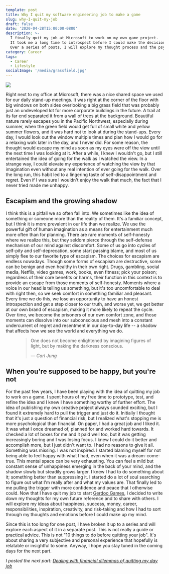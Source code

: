 ```yaml
---
template: post
title: Why I quit my software engineering job to make a game
slug: why-I-quit-my-job
draft: false
date: '2020-04-28T15:00:00-0800'
description: >-
  I finally quit my job at Microsoft to work on my own game project.
  It took me a long time to introspect before I could make the decision and I learned many things about myself.
  Over a series of posts, I will explore my thought process and the psychological barriers I had to overcome before I could convince myself.
category: Career
tags:
  - Career
  - Lifestyle
socialImage: '/media/grassfield.jpg'
---
```


![](/media/grassfield.jpg)

Right next to my office at Microsoft, there was a nice shared space we used for our daily stand-up meetings. It was right at the corner of the floor with big windows on both sides overlooking a big grass field that was probably just an undeveloped lot for more corporate buildings in the future. A trail at its far end separated it from a wall of trees at the background. Beautiful nature rarely escapes you in the Pacific Northwest, especially during summer, when the green field would get full of small white and yellow summer flowers, and it was hard not to look at during the stand-ups. Every day, I would look out the window multiple times and plan how I would go for a relaxing walk later in the day, and I never did. For some reason, the thought would escape my mind as soon as my eyes were off the view until the next time I was looking at it. After a while, I knew I wouldn't go, but I still entertained the idea of going for the walk as I watched the view. In a strange way, I could elevate my experience of watching the view by that imagination even without any real intention of ever going for the walk. Over the long run, this habit led to a lingering taste of self-disappointment and regret. Even if I was sure I wouldn't enjoy the walk that much, the fact that I never tried made me unhappy.

## Escapism and the growing shadow
I think this is a pitfall we so often fall into. We sometimes like the idea of something or someone more than the reality of them. It's a familiar concept, but I think it is more prevalent in our life than we realize. We use the powerful gift of human imagination as a means for entertainment much more often than for planning. There are rare moments of self-honesty where we realize this, but they seldom pierce through the self-defense mechanism of our mind against discomfort. Some of us go into cycles of self-pity and self-deprecation, some start passing blame, and most of us simply flee to our favorite type of escapism. The choices for escapism are endless nowadays. Though some forms of escapism are destructive, some can be benign and even healthy in their own right. Drugs, gambling, social media, Netflix, video games, work, books, even fitness; pick your poison; regardless of their core benefits or harms, their function in this context is to provide an escape from those moments of self-honesty. Moments where a voice in our head is telling us something, but it's too uncomfortable to deal with right then, so we seek comfort in something familiar and pleasant. Every time we do this, we lose an opportunity to have an honest introspection and get a step closer to our truth, and worse yet, we get better at our own brand of escapism, making it more likely to repeat the cycle. Over time, we become the prisoners of our own comfort zone, and those moments can dissolve into our subconscious and mesh into a constant undercurrent of regret and resentment in our day-to-day life -- a shadow that affects how we see the world and everything we do.

<figure>
	<blockquote>
		<p>One does not become enlightened by imagining figures of light, but by making the darkness conscious.</p>
		<footer>
			<cite>— Carl Jung</cite>
		</footer>
	</blockquote>
</figure>

## When you're supposed to be happy, but you're not
For the past few years, I have been playing with the idea of quitting my job to work on a game. I spent hours of my free time to prototype, test, and refine the idea and I knew I have something worthy of further effort. The idea of publishing my own creative project always sounded exciting, but I found it extremely hard to pull the trigger and just do it. Initially I thought that it's just a question of financial risk, but I realized what's stopping me is more psychological than financial. On paper, I had a great job and I liked it. It was what I once dreamed of, planned for and worked hard towards. It checked a lot of boxes for me and it paid well too, but it was getting increasingly boring and I was losing focus. I knew I could do it better and accomplish more, but I just didn't want to. I had no reasons to give it all. Something was missing. I was not inspired. I started blaming myself for not being able to feel happy with what I had, even when it was a dream-come-true. This mental space can be very exhausting. You can feel a mild but constant sense of unhappiness emerging in the back of your mind, and the shadow slowly but steadily grows larger. I knew I had to do something about it; something better than suppressing it. I started do a lot of soul searching to figure out what I'm really after and what my values are. That finally led to me pulling the trigger with more confidence and peace that I otherwise could. Now that I have quit my job to start [Gerdoo Games](https://gerdoo.games), I decided to write down my thoughts for my own future reference and to share with others. I will explore my ideas about happiness, success, money, career, responsibilities, inspiration, creativity, and risk-taking and how I had to sort through my thoughts and emotions before I could make up my mind.

Since this is too long for one post, I have broken it up to a series and will explore each aspect of it in a separate post. This is not really a guide or practical advice. This is not "10 things to do before quitting your job". It's about sharing a very subjective and personal experience that hopefully is relatable or insightful to some. Anyway, I hope you stay tuned in the coming days for the next part.

*I posted the next part: [Dealing with financial dilemmas of quitting my day job](/financial-dilemmas-quitting-day-job)*